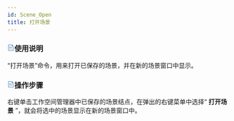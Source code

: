 ```yaml
---
id: Scene_Open
title: 打开场景  
---  
```

### ![](../../img/read.gif)使用说明

“打开场景”命令，用来打开已保存的场景，并在新的场景窗口中显示。

### ![](../../img/read.gif)操作步骤

右键单击工作空间管理器中已保存的场景结点，在弹出的右键菜单中选择“ **打开场景** ”，就会将选中的场景显示在新的场景窗口中。



